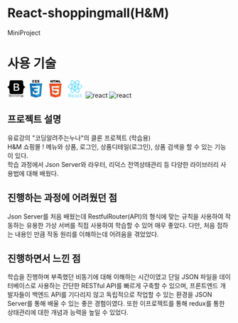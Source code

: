 # React-shoppingmall(H&M)
 MiniProject 
# 사용 기술

 <div>
 <img src="https://raw.githubusercontent.com/devicons/devicon/master/icons/bootstrap/bootstrap-plain-wordmark.svg" alt="bootstrap" width="40" height="40"/> 
 
<img src="https://raw.githubusercontent.com/devicons/devicon/master/icons/css3/css3-original-wordmark.svg" alt="css3" width="40" height="40"/> 
 
 <img src="https://raw.githubusercontent.com/devicons/devicon/master/icons/html5/html5-original-wordmark.svg" alt="html5" width="40" height="40"/> 
 <img src="https://raw.githubusercontent.com/devicons/devicon/master/icons/react/react-original-wordmark.svg" alt="react" width="40" height="40"/>  
   <img src="https://images.velog.io/images/dev-mish-mash/post/1dca7b40-8e73-4981-9916-160d3fc12040/react-redux.png" alt="react" width="40" height="40"/>  
  <img src="https://cdn-icons-png.flaticon.com/512/2582/2582167.png" alt="react" width="40" height="40"/>  

## 프로젝트 설명
 
유료강의 "코딩알려주는누나"의 클론 프로젝트 (학습용) </br>
H&M 쇼핑몰 !
메뉴와 상품, 로그인, 상품디테일(로그인), 상품 검색을 할 수 있는 기능이 있다.  
학습 과정에서 Json Server와 라우터, 리덕스 전역상태관리 등 다양한 라이브러리 사용법에 대해 배웠다.

## 진행하는 과정에 어려웠던 점

Json Server를 처음 배웠는데 RestfulRouter(API)의 형식에 맞는 규칙을 사용하여 작동하는 유용한 가상 서버를 직접 사용하여 학습할 수 있어 매우 좋았다.
 다만, 처음 접하는 내용인 만큼 작동 원리를 이해하는데 어려움을 겪었었다. 
 


## 진행하면서 느낀 점
학습을 진행하며 부족했던 비동기에 대해 이해하는 시간이였고 단일 JSON 파일을 데이터베이스로 사용하는 간단한 RESTful API를 빠르게 구축할 수 있으며, 프론트엔드 개발자들이 백엔드 API를 기다리지 않고 독립적으로 작업할 수 있는 환경을 JSON Server를 통해 배울 수 있는 좋은 경험이였다. 또한 이프로젝트를 통해 redux를 통한 상태관리에 대한 개념과 능력을 높일 수 있었다.

